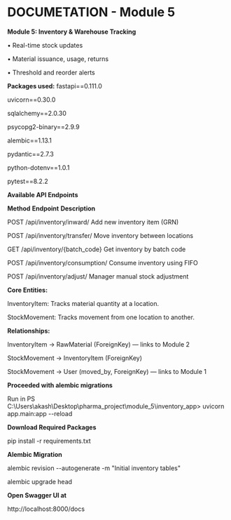 # **DOCUMETATION - Module 5**

**Module 5: Inventory \& Warehouse Tracking** 

• Real-time stock updates 

• Material issuance, usage, returns 

• Threshold and reorder alerts 



**Packages used:**
fastapi==0.111.0

uvicorn==0.30.0

sqlalchemy==2.0.30

psycopg2-binary==2.9.9

alembic==1.13.1

pydantic==2.7.3

python-dotenv==1.0.1

pytest==8.2.2



**Available API Endpoints**

**Method**	**Endpoint**	                **Description**

POST	/api/inventory/inward/	        Add new inventory item (GRN)

POST	/api/inventory/transfer/	Move inventory between locations

GET	/api/inventory/{batch\_code}	Get inventory by batch code

POST	/api/inventory/consumption/	Consume inventory using FIFO

POST	/api/inventory/adjust/	        Manager manual stock adjustment



**Core Entities:**

InventoryItem: Tracks material quantity at a location.

StockMovement: Tracks movement from one location to another.



**Relationships:**

InventoryItem → RawMaterial (ForeignKey) — links to Module 2

StockMovement → InventoryItem (ForeignKey)

StockMovement → User (moved\_by, ForeignKey) — links to Module 1





**Proceeded with alembic migrations**

Run in PS C:\\Users\\akash\\Desktop\\pharma\_project\\module\_5\\inventory\_app> uvicorn app.main:app --reload



**Download Required Packages**

pip install -r requirements.txt



**Alembic Migration**

alembic revision --autogenerate -m "Initial inventory tables"

alembic upgrade head



**Open Swagger UI at**

http://localhost:8000/docs

